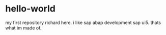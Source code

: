 # hello-world

my first repository
richard here. i like sap abap development sap ui5.
thats what im made of.
